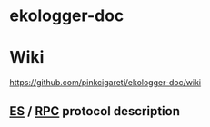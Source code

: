 # ekologger-doc
# Wiki
https://github.com/pinkcigareti/ekologger-doc/wiki
## [ES](https://bugtrack.vgromov.ru/redmine/projects/public-documentation/knowledgebase/articles/186) / [RPC](https://bugtrack.vgromov.ru/redmine/projects/public-documentation/knowledgebase/articles/187) protocol description
